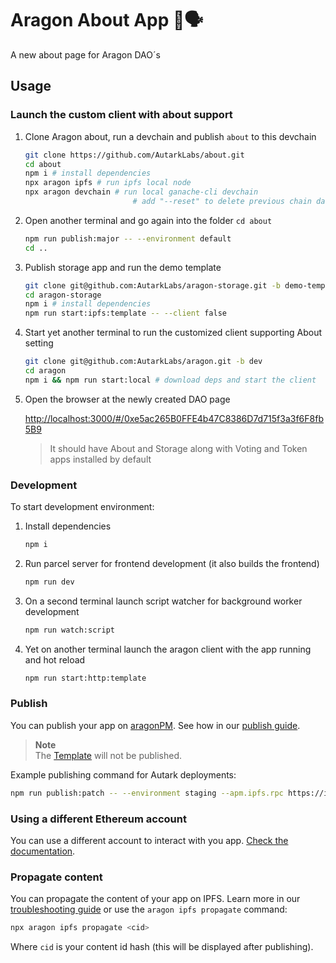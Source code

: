 # Aragon About App 🦅🗣

A new about page for Aragon DAO´s

## Usage

### Launch the custom client with about support

1. Clone Aragon about, run a devchain and publish `about` to this devchain

   ```sh
   git clone https://github.com/AutarkLabs/about.git
   cd about
   npm i # install dependencies
   npx aragon ipfs # run ipfs local node
   npx aragon devchain # run local ganache-cli devchain
                           # add "--reset" to delete previous chain data
   ```

2. Open another terminal and go again into the folder `cd about`

   ```sh
   npm run publish:major -- --environment default
   cd ..
   ```

3. Publish storage app and run the demo template

   ```sh
   git clone git@github.com:AutarkLabs/aragon-storage.git -b demo-template
   cd aragon-storage
   npm i # install dependencies
   npm run start:ipfs:template -- --client false
   ```

4. Start yet another terminal to run the customized client supporting About setting

   ```sh
   git clone git@github.com:AutarkLabs/aragon.git -b dev
   cd aragon
   npm i && npm run start:local # download deps and start the client
   ```

5. Open the browser at the newly created DAO page

   [http://localhost:3000/#/0xe5ac265B0FFE4b47C8386D7d715f3a3f6F8fb5B9](http://localhost:3000/#/0xe5ac265B0FFE4b47C8386D7d715f3a3f6F8fb5B9)

   > It should have About and Storage along with Voting and Token apps installed by default

### Development

To start development environment:

1. Install dependencies

   ```sh
   npm i
   ```

2. Run parcel server for frontend development (it also builds the frontend)

   ```sh
   npm run dev
   ```

3. On a second terminal launch script watcher for background worker development

   ```sh
   npm run watch:script
   ```

4. Yet on another terminal launch the aragon client with the app running and hot reload

   ```sh
   npm run start:http:template
   ```

### Publish

You can publish your app on [aragonPM](https://hack.aragon.org/docs/apm). See how in our [publish guide](https://hack.aragon.org/docs/guides-publish).

> **Note**\
> The [Template](https://github.com/aragon/aragon-react-boilerplate/blob/master/contracts/Template.sol) will not be published.

Example publishing command for Autark deployments:

```sh
npm run publish:patch -- --environment staging --apm.ipfs.rpc https://ipfs.autark.xyz:5001 --ipfs-check false
```

### Using a different Ethereum account

You can use a different account to interact with you app. [Check the documentation](https://hack.aragon.org/docs/guides-faq#set-a-private-key).

### Propagate content

You can propagate the content of your app on IPFS. Learn more in our [troubleshooting guide](https://hack.aragon.org/docs/guides-faq#propagating-your-content-hash-through-ipfs) or use the `aragon ipfs propagate` command:

```sh
npx aragon ipfs propagate <cid>
```

Where `cid` is your content id hash (this will be displayed after publishing).
